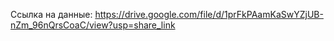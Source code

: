 Ссылка на данные: https://drive.google.com/file/d/1prFkPAamKaSwYZjUB-nZm_96nQrsCoaC/view?usp=share_link